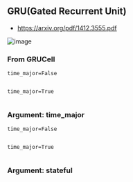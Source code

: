 ## GRU(Gated Recurrent Unit)
- https://arxiv.org/pdf/1412.3555.pdf

![image](https://user-images.githubusercontent.com/56889151/151705543-e715775d-282b-42fc-a7a6-6dd48c4ebf51.png)

### From GRUCell
`time_major=False`
```python
```
`time_major=True`
```python
```

### Argument: time_major
`time_major=False`
```python
```
`time_major=True`
```python
```

### Argument: stateful

